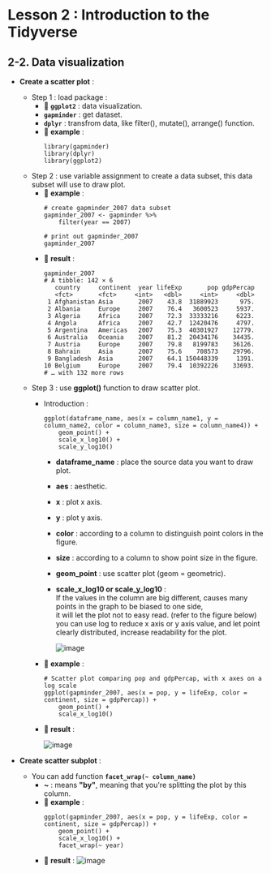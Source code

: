 # Lesson 2 : Introduction to the Tidyverse

## 2-2. Data visualization
* __Create a scatter plot__ :
  * Step 1 : load package : 
    * 🌟 **`ggplot2`** : data visualization.
    * **`gapminder`** : get dataset.
    * **`dplyr`** : transfrom data, like filter(), mutate(), arrange() function.
    * 📝 **example** : 
      ```
      library(gapminder)
      library(dplyr)
      library(ggplot2)
      ```
  * Step 2 : use variable assignment to create a data subset, this data subset will use to draw plot.
    * 📝 **example** : 
      ```
      # create gapminder_2007 data subset
      gapminder_2007 <- gapminder %>%
          filter(year == 2007)
          
      # print out gapminder_2007
      gapminder_2007
      ```
    * 🔎 **result** :
      ```
      gapminder_2007
      # A tibble: 142 × 6
         country     continent  year lifeExp       pop gdpPercap
         <fct>       <fct>     <int>   <dbl>     <int>     <dbl>
       1 Afghanistan Asia       2007    43.8  31889923      975.
       2 Albania     Europe     2007    76.4   3600523     5937.
       3 Algeria     Africa     2007    72.3  33333216     6223.
       4 Angola      Africa     2007    42.7  12420476     4797.
       5 Argentina   Americas   2007    75.3  40301927    12779.
       6 Australia   Oceania    2007    81.2  20434176    34435.
       7 Austria     Europe     2007    79.8   8199783    36126.
       8 Bahrain     Asia       2007    75.6    708573    29796.
       9 Bangladesh  Asia       2007    64.1 150448339     1391.
      10 Belgium     Europe     2007    79.4  10392226    33693.
      # … with 132 more rows
      ```
  * Step 3 : use **ggplot()** function to draw scatter plot.
    * Introduction :
      ```
      ggplot(dataframe_name, aes(x = column_name1, y = column_name2, color = column_name3, size = column_name4)) +
          geom_point() +
          scale_x_log10() +
          scale_y_log10()
      ```
      * **dataframe_name** : place the source data you want to draw plot.
      * **aes** : aesthetic.
      * **x** : plot x axis.
      * **y** : plot y axis.
      * **color** : according to a column to distinguish point colors in the figure.
      * **size** : according to a column to show point size in the figure.
      * **geom_point** : use scatter plot (geom = geometric).
      * **scale_x_log10 or scale_y_log10** : 
        <br>If the values in the column are big different, causes many points in the graph to be biased to one side,
        <br>it will let the plot not to easy read. (refer to the figure below) 
        <br>you can use log to reduce x axis or y axis value, and let point clearly distributed, increase readability for the plot.</br>  
        
        ![image](https://user-images.githubusercontent.com/15766139/185030567-62c0fa08-679b-4fc7-aa06-2250e274f9c9.png)
        
    * 📝 **example** : 
      ```
      # Scatter plot comparing pop and gdpPercap, with x axes on a log scale
      ggplot(gapminder_2007, aes(x = pop, y = lifeExp, color = continent, size = gdpPercap)) +
          geom_point() +
          scale_x_log10()
      ```
    * 🔎 **result** :
    
      ![image](https://user-images.githubusercontent.com/15766139/185029887-697ae00b-a93e-49f0-ad26-ba018232c083.png)
       
* __Create scatter subplot__ : 
  * You can add function **`facet_wrap(~ column_name)`**
    * **~** : means **"by"**, meaning that you're splitting the plot by this column.
    * 📝 **example** : 
      ```
      ggplot(gapminder_2007, aes(x = pop, y = lifeExp, color = continent, size = gdpPercap)) +
          geom_point() +
          scale_x_log10() +
          facet_wrap(~ year)
      ```
    * 🔎 **result** : 
      ![image](https://user-images.githubusercontent.com/15766139/185040187-752aba68-cb44-44b8-89af-a56645602194.png)
  
